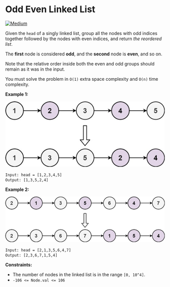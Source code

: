 # Odd Even Linked List

[![Medium](https://img.shields.io/badge/Difficulty-Medium-Red.svg)](https://github.com/aminariana/leetcode)

Given the `head` of a singly linked list, group all the nodes with odd indices together followed by the nodes with even indices, and return *the reordered list*.

The **first** node is considered **odd**, and the **second** node is **even**, and so on.

Note that the relative order inside both the even and odd groups should remain as it was in the input.

You must solve the problem in `O(1)` extra space complexity and `O(n)` time complexity.

 
**Example 1:**

![Example](ex1.jpg)
```
Input: head = [1,2,3,4,5]
Output: [1,3,5,2,4]
```

**Example 2:**

![Example](ex2.jpg)
```
Input: head = [2,1,3,5,6,4,7]
Output: [2,3,6,7,1,5,4]
```

**Constraints:**

- The number of nodes in the linked list is in the range `[0, 10^4]`.
- `-106 <= Node.val <= 106`